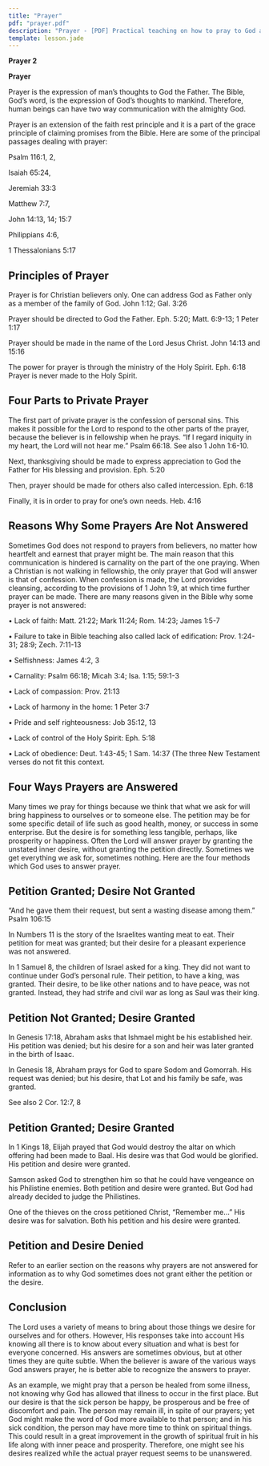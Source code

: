 ```yaml
---
title: "Prayer"
pdf: "prayer.pdf"
description: "Prayer - [PDF] Practical teaching on how to pray to God and what to expect from Him."
template: lesson.jade
---
```



**Prayer 2**

**Prayer**

Prayer is the expression of man’s thoughts to God the Father. The Bible,
God’s word, is the expression of God’s thoughts to mankind. Therefore,
human beings can have two way communication with the almighty God.

Prayer is an extension of the faith rest principle and it is a part of
the grace principle of claiming promises from the Bible. Here are some
of the principal passages dealing with prayer:

Psalm 116:1, 2,

Isaiah 65:24,

Jeremiah 33:3

Matthew 7:7,

John 14:13, 14; 15:7

Philippians 4:6,

1 Thessalonians 5:17

Principles of Prayer
--------------------

Prayer is for Christian believers only. One can address God as Father
only as a member of the family of God. John 1:12; Gal. 3:26

Prayer should be directed to God the Father. Eph. 5:20; Matt. 6:9-13; 1
Peter 1:17

Prayer should be made in the name of the Lord Jesus Christ. John 14:13
and 15:16

The power for prayer is through the ministry of the Holy Spirit. Eph.
6:18 Prayer is never made to the Holy Spirit.

Four Parts to Private Prayer
----------------------------

The first part of private prayer is the confession of personal sins.
This makes it possible for the Lord to respond to the other parts of the
prayer, because the believer is in fellowship when he prays. “If I
regard iniquity in my heart, the Lord will not hear me.” Psalm 66:18.
See also 1 John 1:6-10.

Next, thanksgiving should be made to express appreciation to God the
Father for His blessing and provision. Eph. 5:20

Then, prayer should be made for others also called intercession. Eph.
6:18

Finally, it is in order to pray for one’s own needs. Heb. 4:16

Reasons Why Some Prayers Are Not Answered
-----------------------------------------

Sometimes God does not respond to prayers from believers, no matter how
heartfelt and earnest that prayer might be. The main reason that this
communication is hindered is carnality on the part of the one praying.
When a Christian is not walking in fellowship, the only prayer that God
will answer is that of confession. When confession is made, the Lord
provides cleansing, according to the provisions of 1 John 1:9, at which
time further prayer can be made. There are many reasons given in the
Bible why some prayer is not answered:

• Lack of faith: Matt. 21:22; Mark 11:24; Rom. 14:23; James 1:5-7

• Failure to take in Bible teaching also called lack of edification:
Prov. 1:24-31; 28:9; Zech. 7:11-13

• Selfishness: James 4:2, 3

• Carnality: Psalm 66:18; Micah 3:4; Isa. 1:15; 59:1-3

• Lack of compassion: Prov. 21:13

• Lack of harmony in the home: 1 Peter 3:7

• Pride and self righteousness: Job 35:12, 13

• Lack of control of the Holy Spirit: Eph. 5:18

• Lack of obedience: Deut. 1:43-45; 1 Sam. 14:37 (The three New
Testament verses do not fit this context.

Four Ways Prayers are Answered
------------------------------

Many times we pray for things because we think that what we ask for will
bring happiness to ourselves or to someone else. The petition may be for
some specific detail of life such as good health, money, or success in
some enterprise. But the desire is for something less tangible, perhaps,
like prosperity or happiness. Often the Lord will answer prayer by
granting the unstated inner desire, without granting the petition
directly. Sometimes we get everything we ask for, sometimes nothing.
Here are the four methods which God uses to answer prayer.

Petition Granted; Desire Not Granted
------------------------------------

“And he gave them their request, but sent a wasting disease among them.”
Psalm 106:15

In Numbers 11 is the story of the Israelites wanting meat to eat. Their
petition for meat was granted; but their desire for a pleasant
experience was not answered.

In 1 Samuel 8, the children of Israel asked for a king. They did not
want to continue under God’s personal rule. Their petition, to have a
king, was granted. Their desire, to be like other nations and to have
peace, was not granted. Instead, they had strife and civil war as long
as Saul was their king.

Petition Not Granted; Desire Granted
------------------------------------

In Genesis 17:18, Abraham asks that Ishmael might be his established
heir. His petition was denied; but his desire for a son and heir was
later granted in the birth of Isaac.

In Genesis 18, Abraham prays for God to spare Sodom and Gomorrah. His
request was denied; but his desire, that Lot and his family be safe, was
granted.

See also 2 Cor. 12:7, 8

Petition Granted; Desire Granted
--------------------------------

In 1 Kings 18, Elijah prayed that God would destroy the altar on which
offering had been made to Baal. His desire was that God would be
glorified. His petition and desire were granted.

Samson asked God to strengthen him so that he could have vengeance on
his Philistine enemies. Both petition and desire were granted. But God
had already decided to judge the Philistines.

One of the thieves on the cross petitioned Christ, “Remember me…” His
desire was for salvation. Both his petition and his desire were granted.

Petition and Desire Denied
--------------------------

Refer to an earlier section on the reasons why prayers are not answered
for information as to why God sometimes does not grant either the
petition or the desire.

Conclusion
----------

The Lord uses a variety of means to bring about those things we desire
for ourselves and for others. However, His responses take into account
His knowing all there is to know about every situation and what is best
for everyone concerned. His answers are sometimes obvious, but at other
times they are quite subtle. When the believer is aware of the various
ways God answers prayer, he is better able to recognize the answers to
prayer.

As an example, we might pray that a person be healed from some illness,
not knowing why God has allowed that illness to occur in the first
place. But our desire is that the sick person be happy, be prosperous
and be free of discomfort and pain. The person may remain ill, in spite
of our prayers; yet God might make the word of God more available to
that person; and in his sick condition, the person may have more time to
think on spiritual things. This could result in a great improvement in
the growth of spiritual fruit in his life along with inner peace and
prosperity. Therefore, one might see his desires realized while the
actual prayer request seems to be unanswered.


